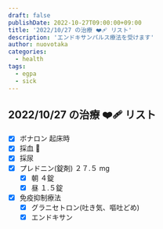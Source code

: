 ```yaml
---
draft: false
publishDate: 2022-10-27T09:00:00+09:00
title: '2022/10/27 の治療 ❤️‍🩹 リスト'
description: 'エンドキサンパルス療法を受けます'
author: nuovotaka
categories:
  - health
tags:
  - egpa
  - sick
---
```


## 2022/10/27 の治療 ❤️‍🩹 リスト

- [x] ボナロン 起床時
- [x] 採血 💉
- [x] 採尿
- [x] プレドニン(錠剤) ２７.５ mg
  - [x] 朝 ４錠
  - [x] 昼 １.５錠
- [x] 免疫抑制療法
  - [x] グラニセトロン(吐き気、嘔吐どめ)
  - [x] エンドキサン
